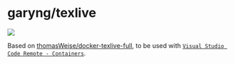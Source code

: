 # garyng/texlive

[![](https://images.microbadger.com/badges/image/garyng/texlive.svg)](https://microbadger.com/images/garyng/texlive "Get your own image badge on microbadger.com")

Based on [thomasWeise/docker-texlive-full](https://github.com/thomasWeise/docker-texlive-full), to be used with [`Visual Studio Code Remote - Containers`](https://code.visualstudio.com/docs/remote/containers).
